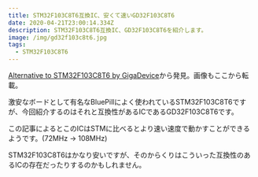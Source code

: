 ```yaml
---
title: STM32F103C8T6互換IC、安くて速いGD32F103C8T6
date: 2020-04-21T23:00:14.334Z
description: STM32F103C8T6互換IC、GD32F103C8T6を紹介します。
image: /img/gd32f103c8t6.jpg
tags:
  - STM32F103C8T6
---
```

[Alternative to STM32F103C8T6 by GigaDevice](https://hackaday.io/project/166678-alternative-to-stm32f103c8t6-by-gigadevice)から発見。画像もここから転載。

激安なボードとして有名なBluePillによく使われているSTM32F103C8T6ですが、今回紹介するのはそれと互換性があるICであるGD32F103C8T6です。

この記事によるとこのICはSTMに比べるとより速い速度で動かすことができるようです。(72MHz -> 108MHz)

STM32F103C8T6はかなり安いですが、そのからくりはこういった互換性のあるICの存在だったりするのかもしれません。
